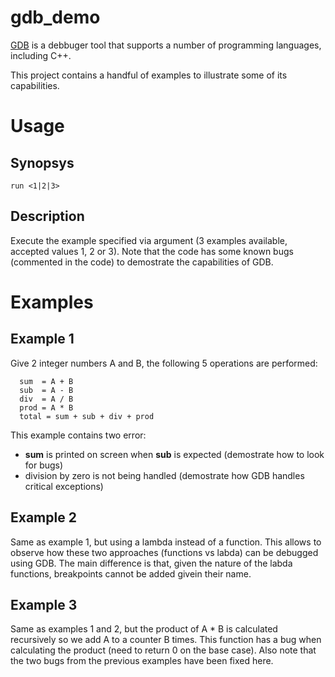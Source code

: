 # gdb_demo

[GDB](https://www.gnu.org/software/gdb/) is a debbuger tool that supports a number of programming languages, including C++.

This project contains a handful of examples to illustrate some of its capabilities.

# Usage

## Synopsys

`
  run <1|2|3>
`

## Description

  Execute the example specified via argument (3 examples available, accepted values 1, 2 or 3). Note that the code has some known bugs (commented in the code) to demostrate the capabilities of GDB.
  
# Examples

## Example 1

Give 2 integer numbers A and B, the following 5 operations are performed:

```
  sum  = A + B
  sub  = A - B
  div  = A / B
  prod = A * B
  total = sum + sub + div + prod
```

This example contains two error:
* **sum** is printed on screen when **sub** is expected (demostrate how to look for bugs)
* division by zero is not being handled (demostrate how GDB handles critical exceptions)

## Example 2

Same as example 1, but using a lambda instead of a function. This allows to observe how these two approaches (functions vs labda) can 
be debugged using GDB. The main difference is that, given the nature of the labda functions, breakpoints cannot be added givein their name.

## Example 3

Same as examples 1 and 2, but the product of A * B is calculated recursively so we add A to a counter B times. This function has a bug when calculating the product (need to return 0 on the base case). Also note that the two bugs from the previous examples have been fixed here.
